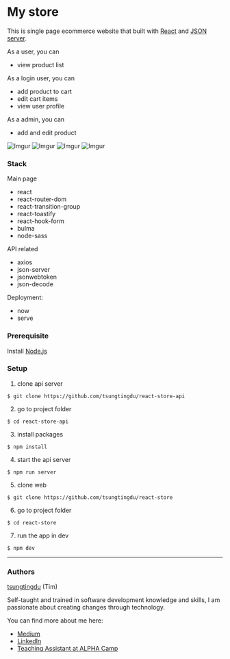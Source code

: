 # My store

This is single page ecommerce website that built with [React](https://github.com/facebook/create-react-app) and [JSON server](https://github.com/typicode/json-server).

As a user, you can

- view product list

As a login user, you can

- add product to cart
- edit cart items
- view user profile

As a admin, you can

- add and edit product

![Imgur](https://i.imgur.com/8GHVg0B.png)
![Imgur](https://i.imgur.com/OZBLZrm.png)
![Imgur](https://i.imgur.com/HXUgmKJ.png)
![Imgur](https://i.imgur.com/36VXP8S.png)

### Stack

Main page

- react
- react-router-dom
- react-transition-group
- react-toastify
- react-hook-form
- bulma
- node-sass

API related

- axios
- json-server
- jsonwebtoken
- json-decode

Deployment:

- now
- serve

### Prerequisite

Install [Node.js](https://nodejs.org/en/download/)

### Setup

1. clone api server

```
$ git clone https://github.com/tsungtingdu/react-store-api
```

2. go to project folder

```
$ cd react-store-api
```

3. install packages

```
$ npm install
```

4. start the api server

```
$ npm run server
```

5. clone web

```
$ git clone https://github.com/tsungtingdu/react-store
```

6. go to project folder

```
$ cd react-store
```

7. run the app in dev

```
$ npm dev
```

---

### Authors

[tsungtingdu](https://github.com/tsungtingdu) (Tim)

Self-taught and trained in software development knowledge and skills, I am passionate about creating changes through technology.

You can find more about me here:

- [Medium](https://medium.com/tds-note)
- [LinkedIn](https://www.linkedin.com/in/tsung-ting-tu/)
- [Teaching Assistant at ALPHA Camp](https://lighthouse.alphacamp.co/users/3247/ta_profile)
